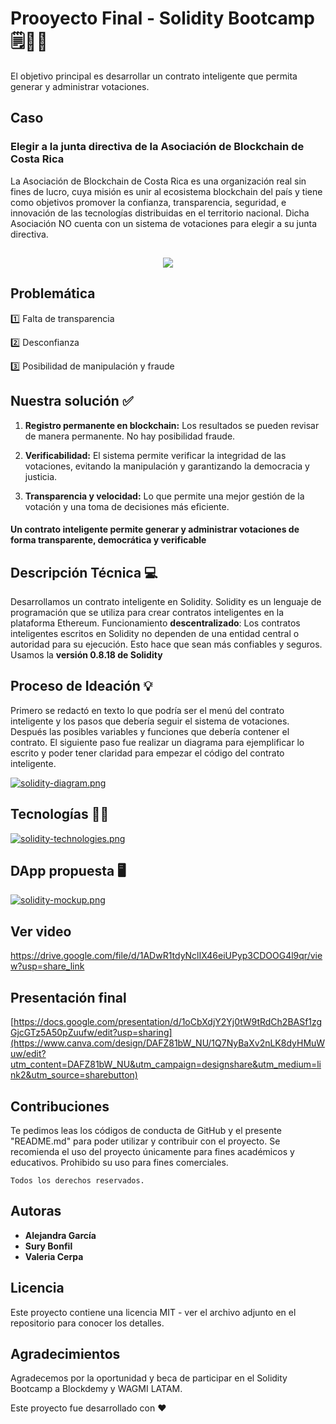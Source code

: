 # Prooyecto Final - Solidity Bootcamp 🗒️💸💱

El objetivo principal es desarrollar un contrato inteligente que permita generar y administrar votaciones.

## Caso
### Elegir a la junta directiva de la Asociación de Blockchain de Costa Rica
La Asociación de Blockchain de Costa Rica es una organización real sin fines de lucro, cuya misión es unir al ecosistema blockchain del país y tiene como objetivos promover la confianza, transparencia, seguridad, e innovación de las tecnologías distribuidas en el territorio nacional.
Dicha Asociación NO cuenta con un sistema de votaciones para elegir a su junta directiva.

<h2 align="center"> <img src="https://i.postimg.cc/SsdPypMZ/solidity-icon.png"></h2> 
    
## Problemática

1️⃣ Falta de transparencia

2️⃣ Desconfianza

3️⃣ Posibilidad de manipulación y fraude

## Nuestra solución ✅

1. **Registro permanente en blockchain:** Los resultados se pueden revisar de manera permanente. No hay posibilidad fraude.

2. **Verificabilidad:** El sistema permite verificar la integridad de las votaciones, evitando la manipulación y garantizando la democracia y justicia.

3. **Transparencia y velocidad:** Lo que permite una mejor gestión de la votación y una toma de decisiones más eficiente.

#### Un contrato inteligente permite generar y administrar votaciones de forma transparente, democrática y verificable

## Descripción Técnica 💻
Desarrollamos un contrato inteligente en Solidity.
Solidity es un lenguaje de programación que se utiliza para crear contratos inteligentes en la plataforma Ethereum.
Funcionamiento **descentralizado**: Los contratos inteligentes escritos en Solidity no dependen de una entidad central o autoridad para su ejecución. Esto hace que sean más confiables y seguros.
Usamos la **versión 0.8.18 de Solidity**

## Proceso de Ideación 💡
Primero se redactó en texto lo que podría ser el menú del contrato inteligente y los pasos que debería seguir el sistema de votaciones. Después las posibles variables y funciones que debería contener el contrato.
El siguiente paso fue realizar un diagrama para ejemplificar lo escrito y poder tener claridad para empezar el código del contrato inteligente.

[![solidity-diagram.png](https://i.postimg.cc/vZyS6BtP/solidity-diagram.png)](https://postimg.cc/RNPTkv8f)

## Tecnologías 👩‍💻

[![solidity-technologies.png](https://i.postimg.cc/qMw2jvdD/solidity-technologies.png)](https://postimg.cc/fJ33bZyY)

## DApp propuesta 🖥️

[![solidity-mockup.png](https://i.postimg.cc/B6Cv4tpd/solidity-mockup.png)](https://postimg.cc/62yKhWD0)

## Ver video

https://drive.google.com/file/d/1ADwR1tdyNclIX46eiUPyp3CDOOG4l9qr/view?usp=share_link
        
## Presentación final

[https://docs.google.com/presentation/d/1oCbXdjY2Yj0tW9tRdCh2BASf1zgGjcGTz5A50pZuufw/edit?usp=sharing](https://www.canva.com/design/DAFZ81bW_NU/1Q7NyBaXv2nLK8dyHMuWuw/edit?utm_content=DAFZ81bW_NU&utm_campaign=designshare&utm_medium=link2&utm_source=sharebutton)

## Contribuciones 

Te pedimos leas los códigos de conducta de GitHub y el presente "README.md" para poder utilizar y contribuir con el proyecto. Se recomienda el uso del proyecto únicamente para fines académicos y educativos. Prohibido su uso para fines comerciales.
  
```
Todos los derechos reservados.
```

## Autoras

- **Alejandra García**
- **Sury Bonfil**
- **Valeria Cerpa**

## Licencia

Este proyecto contiene una licencia MIT - ver el archivo adjunto en el repositorio para conocer los detalles.

## Agradecimientos

Agradecemos por la oportunidad y beca de participar en el Solidity Bootcamp a Blockdemy y WAGMI LATAM.
   
Este proyecto fue desarrollado con ❤️ 
